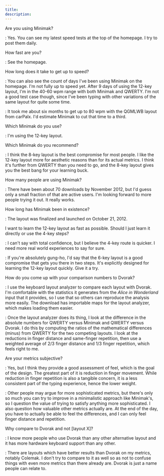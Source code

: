 ```yaml
---
title:
description:
---
```


Are you using Minimak?

: Yes.  You can see my latest speed tests at the top of the
homepage.  I try to post them daily.

How fast are you?

: See the homepage.

How long does it take to get up to speed?

: You can also see the count of days I've been using Minimak on the
homepage.  I'm not fully up to speed yet.  After 9 days of using the
12-key layout, I'm in the 40-60 wpm range with both Minimak and QWERTY.
I'm not a good test case though, since I've been typing with other
variations of the same layout for quite some time.

: It took me about six months to get up to 80 wpm with the QGMLWB layout
from carPalx.  I'd estimate Minimak to cut that time to a third.

Which Minimak do you use?

: I'm using the 12-key layout.

Which Minimak do you recommend?

: I think the 8-key layout is the best compromise for most people.  I
like the 12-key layout more for aesthetic reasons than for its actual
metrics.  I think it's further from QWERTY than you need to go, and the
8-key layout gives you the best bang for your learning buck.

How many people are using Minimak?

: There have been about 70 downloads by November 2012, but I'd guess
only a small fraction of that are active users.  I'm looking forward to
more people trying it out.  It really works.

How long has Minimak been in existence?

: The layout was finalized and launched on October 21, 2012.

I want to learn the 12-key layout as fast as possible.  Should I just learn it directly or use the 4-key steps?

: I can't say with total confidence, but I believe the 4-key route is
quicker.  I need more real world experiences to say for sure.

: If you're absolutely gung-ho, I'd say that the 6-key layout is a good
compromise that gets you there in two steps.  It's explicitly designed
for learning the 12-key layout quickly.  Give it a try.

How do you come up with your comparison numbers to Dvorak?

: I use the keyboard layout analyzer to compare each layout with Dvorak.
I'm comfortable with the statistics it generates from the _Alice in
Wonderland_ input that it provides, so I use that so others can
reproduce the analysis more easily.  The download has importable maps
for the layout analyzer, which makes loading them easier.

: Once the layout analyzer does its thing, I look at the difference in
the absolute numbers for QWERTY versus Minimak and QWERTY versus Dvorak.
I do this by computing the ratios of the mathematical differences
(minus) from QWERTY for the two competing layouts.  I look at the
reductions in finger distance and same-finger repetition, then use a
weighted average of 2/3 finger distance and 1/3 finger repetition, which
feels right to me.

Are your metrics subjective?

: Yes, but I think they provide a good assessment of feel, which is the
goal of the design.  The greatest part of it is reduction in finger
movement.  While reduction in finger repetition is also a tangible
concern, it is a less consistent part of the typing experience, hence
the lower weight.

: Other people may argue for more sophisticated metrics, but there's
only so much you can try to improve in a minimalistic approach like
Minimak's, so I question the value of trying to satisfy anything more
sophisticated.  I also question how valuable other metrics actually are.
At the end of the day, you have to actually be able to feel the
differences, and I can only feel finger distance and repetition.

Why compare to Dvorak and not [layout X]?

: I know more people who use Dvorak than any other alternative layout
and it has more hardware keyboard support than any other.

: There are layouts which have better results than Dvorak on my metrics,
notably Colemak.  I don't try to compare to it as well so as not to
confuse things with even more metrics than there already are.  Dvorak
is just a name people can relate to.
